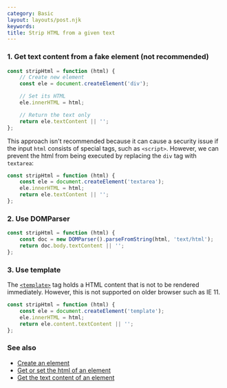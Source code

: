 ```yaml
---
category: Basic
layout: layouts/post.njk
keywords:
title: Strip HTML from a given text
---
```


### 1. Get text content from a fake element (not recommended)

```js
const stripHtml = function (html) {
    // Create new element
    const ele = document.createElement('div');

    // Set its HTML
    ele.innerHTML = html;

    // Return the text only
    return ele.textContent || '';
};
```

This approach isn't recommended because it can cause a security issue if the input `html` consists of special tags, such as
`<script>`. However, we can prevent the html from being executed by replacing the `div` tag with `textarea`:

```js
const stripHtml = function (html) {
    const ele = document.createElement('textarea');
    ele.innerHTML = html;
    return ele.textContent || '';
};
```

### 2. Use DOMParser

```js
const stripHtml = function (html) {
    const doc = new DOMParser().parseFromString(html, 'text/html');
    return doc.body.textContent || '';
};
```

### 3. Use template

The [`<template>`](https://developer.mozilla.org/en-US/docs/Web/HTML/Element/template) tag holds a HTML content that is not to be rendered immediately. However, this is not supported on older browser such as IE 11.

```js
const stripHtml = function (html) {
    const ele = document.createElement('template');
    ele.innerHTML = html;
    return ele.content.textContent || '';
};
```

### See also

-   [Create an element](/create-an-element)
-   [Get or set the html of an element](/get-or-set-the-html-of-an-element)
-   [Get the text content of an element](/get-the-text-content-of-an-element)
